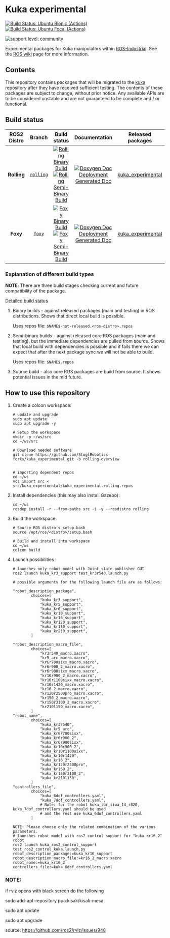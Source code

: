 
# Kuka experimental

[![Build Status: Ubuntu Bionic (Actions)](https://github.com/ros-industrial/kuka_experimental/workflows/CI%20-%20Ubuntu%20Bionic/badge.svg?branch=melodic-devel)](https://github.com/ros-industrial/kuka_experimental/actions?query=workflow%3A%22CI+-+Ubuntu+Bionic%22)
[![Build Status: Ubuntu Focal (Actions)](https://github.com/ros-industrial/kuka_experimental/workflows/CI%20-%20Ubuntu%20Focal/badge.svg?branch=melodic-devel)](https://github.com/ros-industrial/kuka_experimental/actions?query=workflow%3A%22CI+-+Ubuntu+Focal%22)

[![support level: community](https://img.shields.io/badge/support%20level-community-lightgray.svg)](http://rosindustrial.org/news/2016/10/7/better-supporting-a-growing-ros-industrial-software-platform)

Experimental packages for Kuka manipulators within [ROS-Industrial][].
See the [ROS wiki][] page for more information.

## Contents

This repository contains packages that will be migrated to the [kuka][]
repository after they have received sufficient testing. The contents of
these packages are subject to change, without prior notice. Any available
APIs are to be considered unstable and are not guaranteed to be complete
and / or functional.

[ROS-Industrial]: http://wiki.ros.org/Industrial
[ROS wiki]: http://wiki.ros.org/kuka_experimental
[kuka]: https://github.com/ros-industrial/kuka

## Build status

ROS2 Distro | Branch | Build status | Documentation | Released packages
:---------: | :----: | :----------: | :-----------: | :---------------:
**Rolling** | [`rolling`](https://github.com/StoglRobotics-forks/kuka_experimental/tree/rolling) | [![Rolling Binary Build](https://github.com/StoglRobotics-forks/kuka_experimental/actions/workflows/rolling-binary-build-main.yml/badge.svg?branch=rolling)](https://github.com/StoglRobotics-forks/kuka_experimental/actions/workflows/rolling-binary-build-main.yml?branch=rolling) <br /> [![Rolling Semi-Binary Build](https://github.com/StoglRobotics-forks/kuka_experimental/actions/workflows/rolling-semi-binary-build-main.yml/badge.svg?branch=rolling)](https://github.com/StoglRobotics-forks/kuka_experimental/actions/workflows/rolling-semi-binary-build-main.yml?branch=rolling) | [![Doxygen Doc Deployment](https://github.com/StoglRobotics-forks/kuka_experimental/actions/workflows/doxygen-deploy.yml/badge.svg)](https://github.com/StoglRobotics-forks/kuka_experimental/actions/workflows/doxygen-deploy.yml) <br /> [Generated Doc](https://StoglRobotics-forks.github.io/kuka_experimental_Documentation/rolling/html/index.html) | [kuka_experimental](https://index.ros.org/p/kuka_experimental/#rolling)
**Foxy** | [`foxy`](https://github.com/StoglRobotics-forks/kuka_experimental/tree/foxy) | [![Foxy Binary Build](https://github.com/StoglRobotics-forks/kuka_experimental/actions/workflows/foxy-binary-build-main.yml/badge.svg?branch=foxy)](https://github.com/StoglRobotics-forks/kuka_experimental/actions/workflows/foxy-binary-build-main.yml?branch=foxy) <br /> [![Foxy Semi-Binary Build](https://github.com/StoglRobotics-forks/kuka_experimental/actions/workflows/foxy-semi-binary-build-main.yml/badge.svg?branch=foxy)](https://github.com/StoglRobotics-forks/kuka_experimental/actions/workflows/foxy-semi-binary-build-main.yml?branch=foxy) | [![Doxygen Doc Deployment](https://github.com/StoglRobotics-forks/kuka_experimental/actions/workflows/doxygen-deploy.yml/badge.svg)](https://github.com/StoglRobotics-forks/kuka_experimental/actions/workflows/doxygen-deploy.yml) <br /> [Generated Doc](https://StoglRobotics-forks.github.io/kuka_experimental_Documentation/foxy/html/index.html) | [kuka_experimental](https://index.ros.org/p/kuka_experimental/#foxy)

### Explanation of different build types

**NOTE**: There are three build stages checking current and future compatibility of the package.

[Detailed build status](.github/workflows/README.md)

1. Binary builds - against released packages (main and testing) in ROS distributions. Shows that direct local build is possible.

   Uses repos file: `$NAME$-not-released.<ros-distro>.repos`

1. Semi-binary builds - against released core ROS packages (main and testing), but the immediate dependencies are pulled from source.
   Shows that local build with dependencies is possible and if fails there we can expect that after the next package sync we will not be able to build.

   Uses repos file: `$NAME$.repos`

1. Source build - also core ROS packages are build from source. It shows potential issues in the mid future.

## How to use this repository

1. Create a colcon workspace:

    ```
    # update and upgrade
    sudo apt update
    sudo apt upgrade -y

    # Setup the workspace
    mkdir -p ~/ws/src
    cd ~/ws/src

    # Download needed software
    git clone https://github.com/StoglRobotics-forks/kuka_experimental.git -b rolling-overview


    # importing dependent repos
    cd ~/ws
    vcs import src < src/kuka_experimental/kuka_experimental.rolling.repos
    ```

1. Install dependencies (this may also install Gazebo):

    ```
    cd ~/ws
    rosdep install -r --from-paths src -i -y --rosdistro rolling
    ```

1. Build the workspace:

    ```
    # Source ROS distro's setup.bash
    source /opt/ros/<distro>/setup.bash

    # Build and install into workspace
    cd ~/ws
    colcon build
    ```

1. Launch possibilities  :

    ```
    # launches only robot model with Joint state publisher GUI
    ros2 launch kuka_kr3_support test_kr3r540.launch.py

    # possible arguments for the following launch file are as follows: 

    "robot_description_package",
            choices=[
                "kuka_kr3_support",
                "kuka_kr5_support",
                "kuka_kr6_support",
                "kuka_kr10_support",
                "kuka_kr16_support",
                "kuka_kr120_support",
                "kuka_kr150_support",
                "kuka_kr210_support",
            ]
    
    "robot_description_macro_file",
            choices=[
                "kr3r540_macro.xacro",
                "kr5_arc_macro.xacro",
                "kr6r700sixx_macro.xacro",
                "kr6r900_2_macro.xacro",
                "kr6r900sixx_macro.xacro",
                "kr10r900_2_macro.xacro",
                "kr10r1100sixx_macro.xacro",
                "kr10r1420_macro.xacro",
                "kr16_2_macro.xacro",
                "kr120r2500pro_macro.xacro",
                "kr150_2_macro.xacro",
                "kr150r3100_2_macro.xacro",
                "kr210l150_macro.xacro",
            ]
    "robot_name",
            choices=[
                "kuka_kr3r540",
                "kuka_kr5_arc",
                "kuka_kr6r700sixx",
                "kuka_kr6r900_2",
                "kuka_kr6r900sixx",
                "kuka_kr10r900_2",
                "kuka_kr10r1100sixx",
                "kuka_kr10r1420",
                "kuka_kr16_2",
                "kuka_kr120r2500pro",
                "kuka_kr150_2",
                "kuka_kr150r3100_2",
                "kuka_kr210l150",
            ]
    "controllers_file",
            choices=[
                "kuka_6dof_controllers.yaml",
                "kuka_7dof_controllers.yaml",
                # Note: for the robot kuka_lbr_iiwa_14_r820, kuka_7dof_controllers.yaml should be used
                # and the rest use kuka_6dof_controllers.yaml
            ]

    NOTE: Please choose only the related combination of the various parameters.
    # launches robot model with ros2_control support for "kuka_kr16_2" robot
    ros2 launch kuka_ros2_control_support test_ros2_control_kuka.launch.py robot_description_package:=kuka_kr16_support robot_description_macro_file:=kr16_2_macro.xacro robot_name:=kuka_kr16_2 controllers_file:=kuka_6dof_controllers.yaml
### NOTE:
if rviz opens with black screen do the following

sudo add-apt-repository ppa:kisak/kisak-mesa

sudo apt update

sudo apt upgrade

source: https://github.com/ros2/rviz/issues/948